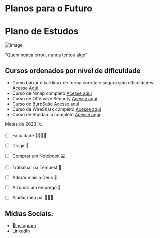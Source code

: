 # Planos para o Futuro
<h1> Plano de Estudos </h1>

![image](https://user-images.githubusercontent.com/122228483/211404826-8ba6cdb6-2c35-43ff-a88e-28478102ce49.png)

"Quem nunca errou, nunca tentou algo"
## Cursos ordenados por nível de dificuldade
- Como baixar o kali linux de forma correta e segura sem dificuldades- [Acesse Aqui](https://www.kali.org/)
- Curso de Nmap completo [Acesse aqui](https://nmap.org/)
- Curso de Offensive Security [Acesse aqui](https://www.offensive-security.com/)
- Curso de BurpSuite [Acesse aqui](https://portswigger.net/burp)
- Curso de WireShark completo [Acesse aqui](https://www.wireshark.org/)
- Curso de Shodan.io completo [Acesse aqui](https://shodan.io)

Metas de 2023 🗓️:


- [ ] Faculdade 📑👨🏾‍🎓
- [ ] Dirigir 🚙
- [ ] Comprar um Notebook 💻
- [ ] Trabalhar na Tempest 🌴
- [ ] Adorar mais a Deus 💒
- [ ] Arrumar um emprego 🏦
- [ ] Ajudar meu pai 👨‍👦‍👦



## Mídias Sociais:
- :vibration_mode:[Instagram](https://instagram.com/umgabrielrocha)
- [LinkedIn](https://www.linkedin.com/in/umgabrielrochawork)
